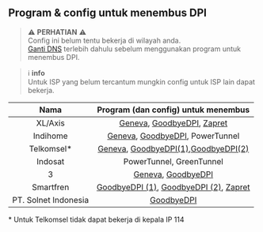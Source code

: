 ## Program & config untuk menembus DPI

> ⚠ **PERHATIAN** ⚠  
> Config ini belum tentu bekerja di wilayah anda.  \
> [Ganti DNS](../README.md#aplikasi-aplikasi-dns) terlebih dahulu sebelum menggunakan program untuk menembus DPI.

> ℹ️ **info**  
> Untuk ISP yang belum tercantum mungkin config untuk ISP lain dapat bekerja.

| Nama | Program (dan config) untuk menembus |
| :---: | :---: |
| XL/Axis | [Geneva](geneva/3-axis-indihome-telkomsel), [GoodbyeDPI](goodbyedpi/smartfren-telkomsel-xl), [Zapret](zapret/smartfren-xl) |
| Indihome | [Geneva](geneva/3-axis-indihome-telkomsel), [GoodbyeDPI](goodbyedpi/3-indihome-telkomsel-smartfren), PowerTunnel |
| Telkomsel\* | [Geneva](geneva/3-axis-indihome-telkomsel), [GoodbyeDPI(1)](goodbyedpi/3-indihome-telkomsel-smartfren),[GoodbyeDPI(2)](goodbyedpi/smartfren-telkomsel-xl) |
| Indosat | PowerTunnel, GreenTunnel |
| 3 | [Geneva](geneva/3-axis-indihome-telkomsel), [GoodbyeDPI](goodbyedpi/3-indihome-telkomsel-smartfren) |
| Smartfren | [GoodbyeDPI (1)](goodbyedpi/smartfren-telkomsel-xl), [GoodbyeDPI (2)](goodbyedpi/3-indihome-telkomsel-smartfren), [Zapret](zapret/smartfren-xl) |
| PT. Solnet Indonesia | [GoodbyeDPI](goodbyedpi/3-indihome-telkomsel-smartfren) |

\* Untuk Telkomsel tidak dapat bekerja di kepala IP 114
